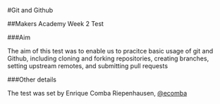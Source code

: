 #Git and Github

##Makers Academy Week 2 Test


###Aim

The aim of this test was to enable us to pracitce basic usage of git and Github, including cloning and forking repositories, creating branches, setting upstream remotes, and submitting pull requests

###Other details

The test was set by Enrique Comba Riepenhausen, [@ecomba](http://www.github.com/ecomba)

